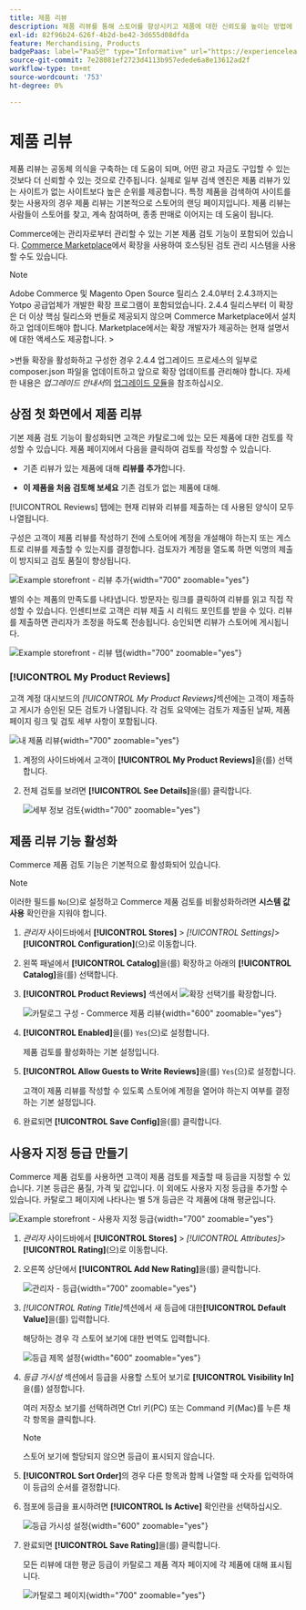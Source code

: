 ```yaml
---
title: 제품 리뷰
description: 제품 리뷰를 통해 스토어를 향상시키고 제품에 대한 신뢰도를 높이는 방법에 대해 알아보십시오.
exl-id: 82f96b24-626f-4b2d-be42-3d655d08dfda
feature: Merchandising, Products
badgePaas: label="PaaS만" type="Informative" url="https://experienceleague.adobe.com/ko/docs/commerce/user-guides/product-solutions" tooltip="Adobe Commerce 온 클라우드 프로젝트(Adobe 관리 PaaS 인프라) 및 온프레미스 프로젝트에만 적용됩니다."
source-git-commit: 7e28081ef2723d4113b957edede6a8e13612ad2f
workflow-type: tm+mt
source-wordcount: '753'
ht-degree: 0%

---
```


# 제품 리뷰

제품 리뷰는 공동체 의식을 구축하는 데 도움이 되며, 어떤 광고 자금도 구입할 수 있는 것보다 더 신뢰할 수 있는 것으로 간주됩니다. 실제로 일부 검색 엔진은 제품 리뷰가 있는 사이트가 없는 사이트보다 높은 순위를 제공합니다. 특정 제품을 검색하여 사이트를 찾는 사용자의 경우 제품 리뷰는 기본적으로 스토어의 랜딩 페이지입니다. 제품 리뷰는 사람들이 스토어를 찾고, 계속 참여하며, 종종 판매로 이어지는 데 도움이 됩니다.

Commerce에는 관리자로부터 관리할 수 있는 기본 제품 검토 기능이 포함되어 있습니다. [Commerce Marketplace](../getting-started/commerce-marketplace.md)에서 확장을 사용하여 호스팅된 검토 관리 시스템을 사용할 수도 있습니다.

>[!NOTE]
>
>Adobe Commerce 및 Magento Open Source 릴리스 2.4.0부터 2.4.3까지는 Yotpo 공급업체가 개발한 확장 프로그램이 포함되었습니다. 2.4.4 릴리스부터 이 확장은 더 이상 핵심 릴리스와 번들로 제공되지 않으며 Commerce Marketplace에서 설치하고 업데이트해야 합니다. Marketplace에서는 확장 개발자가 제공하는 현재 설명서에 대한 액세스도 제공합니다.
>&#x200B;><br><br>
>&#x200B;>번들 확장을 활성화하고 구성한 경우 2.4.4 업그레이드 프로세스의 일부로 composer.json 파일을 업데이트하고 앞으로 확장 업데이트를 관리해야 합니다. 자세한 내용은 _업그레이드 안내서_&#x200B;의 [업그레이드 모듈](https://experienceleague.adobe.com/docs/commerce-operations/upgrade-guide/modules/upgrade.html?lang=ko)을 참조하십시오.

## 상점 첫 화면에서 제품 리뷰

기본 제품 검토 기능이 활성화되면 고객은 카탈로그에 있는 모든 제품에 대한 검토를 작성할 수 있습니다. 제품 페이지에서 다음을 클릭하여 검토를 작성할 수 있습니다.

- 기존 리뷰가 있는 제품에 대해 **리뷰를 추가**&#x200B;합니다.

- **이 제품을 처음 검토해 보세요** 기존 검토가 없는 제품에 대해.

[!UICONTROL Reviews] 탭에는 현재 리뷰와 리뷰를 제출하는 데 사용된 양식이 모두 나열됩니다.

구성은 고객이 제품 리뷰를 작성하기 전에 스토어에 계정을 개설해야 하는지 또는 게스트로 리뷰를 제출할 수 있는지를 결정합니다. 검토자가 계정을 열도록 하면 익명의 제출이 방지되고 검토 품질이 향상됩니다.

![Example storefront - 리뷰 추가](./assets/storefront-review-this-product.png){width="700" zoomable="yes"}

별의 수는 제품의 만족도를 나타냅니다. 방문자는 링크를 클릭하여 리뷰를 읽고 직접 작성할 수 있습니다. 인센티브로 고객은 리뷰 제출 시 리워드 포인트를 받을 수 있다. 리뷰를 제출하면 관리자가 조정을 하도록 전송됩니다. 승인되면 리뷰가 스토어에 게시됩니다.

![Example storefront - 리뷰 탭](./assets/storefront-reviews-tab.png){width="700" zoomable="yes"}

### [!UICONTROL My Product Reviews]

고객 계정 대시보드의 _[!UICONTROL My Product Reviews]_&#x200B;섹션에는 고객이 제출하고 게시가 승인된 모든 검토가 나열됩니다. 각 검토 요약에는 검토가 제출된 날짜, 제품 페이지 링크 및 검토 세부 사항이 포함됩니다.

![내 제품 리뷰](./assets/account-dashboard-my-product-reviews.png){width="700" zoomable="yes"}

1. 계정의 사이드바에서 고객이 **[!UICONTROL My Product Reviews]**&#x200B;을(를) 선택합니다.

1. 전체 검토를 보려면 **[!UICONTROL See Details]**&#x200B;을(를) 클릭합니다.

   ![세부 정보 검토](./assets/account-dashboard-my-product-reviews-details.png){width="700" zoomable="yes"}

## 제품 리뷰 기능 활성화

Commerce 제품 검토 기능은 기본적으로 활성화되어 있습니다.

>[!NOTE]
>
>이러한 필드를 `No`(으)로 설정하고 Commerce 제품 검토를 비활성화하려면 **시스템 값 사용** 확인란을 지워야 합니다.

1. _관리자_ 사이드바에서 **[!UICONTROL Stores]** > _[!UICONTROL Settings]_>**[!UICONTROL Configuration]**(으)로 이동합니다.

1. 왼쪽 패널에서 **[!UICONTROL Catalog]**&#x200B;을(를) 확장하고 아래의 **[!UICONTROL Catalog]**&#x200B;을(를) 선택합니다.

1. **[!UICONTROL Product Reviews]** 섹션에서 ![확장 선택기](../assets/icon-display-expand.png)를 확장합니다.

   ![카탈로그 구성 - Commerce 제품 리뷰](../configuration-reference/catalog/assets/catalog-product-reviews.png){width="600" zoomable="yes"}

1. **[!UICONTROL Enabled]**&#x200B;을(를) `Yes`(으)로 설정합니다.

   제품 검토를 활성화하는 기본 설정입니다.

1. **[!UICONTROL Allow Guests to Write Reviews]**&#x200B;을(를) `Yes`(으)로 설정합니다.

   고객이 제품 리뷰를 작성할 수 있도록 스토어에 계정을 열어야 하는지 여부를 결정하는 기본 설정입니다.

1. 완료되면 **[!UICONTROL Save Config]**&#x200B;을(를) 클릭합니다.

## 사용자 지정 등급 만들기

Commerce 제품 검토를 사용하면 고객이 제품 검토를 제출할 때 등급을 지정할 수 있습니다. 기본 등급은 품질, 가격 및 값입니다. 이 외에도 사용자 지정 등급을 추가할 수 있습니다. 카탈로그 페이지에 나타나는 별 5개 등급은 각 제품에 대해 평균입니다.

![Example storefront - 사용자 지정 등급](./assets/attribute-custom-ratings-review.png){width="700" zoomable="yes"}

1. _관리자_ 사이드바에서 **[!UICONTROL Stores]** > _[!UICONTROL Attributes]_>**[!UICONTROL Rating]**(으)로 이동합니다.

1. 오른쪽 상단에서 **[!UICONTROL Add New Rating]**&#x200B;을(를) 클릭합니다.

   ![관리자 - 등급](./assets/product-reviews-rating.png){width="700" zoomable="yes"}

1. _[!UICONTROL Rating Title]_&#x200B;섹션에서 새 등급에 대한&#x200B;**[!UICONTROL Default Value]**&#x200B;을(를) 입력합니다.

   해당하는 경우 각 스토어 보기에 대한 번역도 입력합니다.

   ![등급 제목 설정](./assets/product-rating-title.png){width="600" zoomable="yes"}

1. _등급 가시성_ 섹션에서 등급을 사용할 스토어 보기로 **[!UICONTROL Visibility In]**&#x200B;을(를) 설정합니다.

   여러 저장소 보기를 선택하려면 Ctrl 키(PC) 또는 Command 키(Mac)를 누른 채 각 항목을 클릭합니다.

   >[!NOTE]
   >
   >스토어 보기에 할당되지 않으면 등급이 표시되지 않습니다.

1. **[!UICONTROL Sort Order]**&#x200B;의 경우 다른 항목과 함께 나열할 때 숫자를 입력하여 이 등급의 순서를 결정합니다.

1. 점포에 등급을 표시하려면 **[!UICONTROL Is Active]** 확인란을 선택하십시오.

   ![등급 가시성 설정](./assets/product-rating-visibility.png){width="600" zoomable="yes"}

1. 완료되면 **[!UICONTROL Save Rating]**&#x200B;을(를) 클릭합니다.

   모든 리뷰에 대한 평균 등급이 카탈로그 제품 격자 페이지에 각 제품에 대해 표시됩니다.

   ![카탈로그 페이지](./assets/catalog-rating-page.png){width="700" zoomable="yes"}
